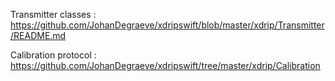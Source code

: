 Transmitter classes : https://github.com/JohanDegraeve/xdripswift/blob/master/xdrip/Transmitter/README.md

Calibration protocol : https://github.com/JohanDegraeve/xdripswift/tree/master/xdrip/Calibration